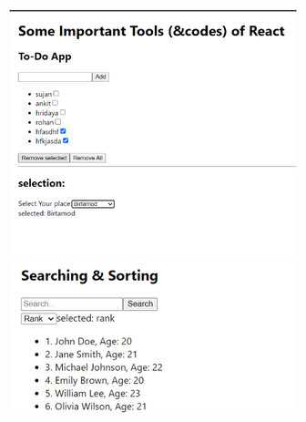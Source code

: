 ![Img](https://github.com/sujanpuri/React-Tools/blob/master/Screenshot%202024-09-13%20101437.png)
![Img](https://github.com/sujanpuri/React-Tools/blob/master/Screenshot%202024-09-13%20233547.png)
